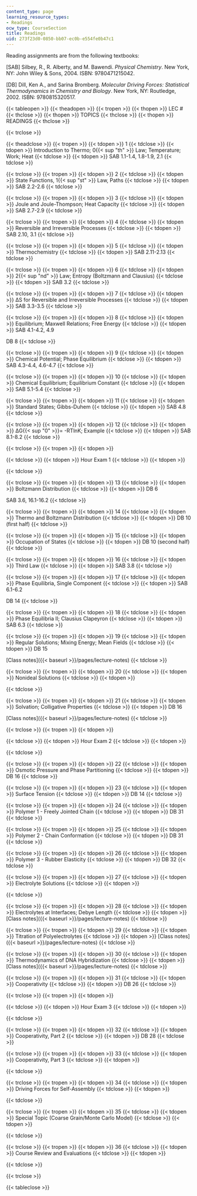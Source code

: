 ```yaml
---
content_type: page
learning_resource_types:
- Readings
ocw_type: CourseSection
title: Readings
uid: 273f23d0-0850-bb07-ec0b-e554fe0b47c1
---
```


Reading assignments are from the following textbooks:

\[SAB\] Silbey, R., R. Alberty, and M. Bawendi. _Physical Chemistry_. New York, NY: John Wiley & Sons, 2004. ISBN: 9780471215042.

\[DB\] Dill, Ken A., and Sarina Bromberg. _Molecular Driving Forces: Statistical Thermodynamics in Chemistry and Biology_. New York, NY: Routledge, 2002. ISBN: 9780815320517.

{{< tableopen >}}
{{< theadopen >}}
{{< tropen >}}
{{< thopen >}}
LEC #
{{< thclose >}}
{{< thopen >}}
TOPICS
{{< thclose >}}
{{< thopen >}}
READINGS
{{< thclose >}}

{{< trclose >}}

{{< theadclose >}}
{{< tropen >}}
{{< tdopen >}}
1
{{< tdclose >}}
{{< tdopen >}}
Introduction to Thermo; 0{{< sup "th" >}} Law; Temperature; Work; Heat
{{< tdclose >}}
{{< tdopen >}}
SAB 1.1-1.4, 1.8-1.9, 2.1
{{< tdclose >}}

{{< trclose >}}
{{< tropen >}}
{{< tdopen >}}
2
{{< tdclose >}}
{{< tdopen >}}
State Functions, 1{{< sup "st" >}} Law, Paths
{{< tdclose >}}
{{< tdopen >}}
SAB 2.2-2.6
{{< tdclose >}}

{{< trclose >}}
{{< tropen >}}
{{< tdopen >}}
3
{{< tdclose >}}
{{< tdopen >}}
Joule and Joule-Thompson; Heat Capacity
{{< tdclose >}}
{{< tdopen >}}
SAB 2.7-2.9
{{< tdclose >}}

{{< trclose >}}
{{< tropen >}}
{{< tdopen >}}
4
{{< tdclose >}}
{{< tdopen >}}
Reversible and Irreversible Processes
{{< tdclose >}}
{{< tdopen >}}
SAB 2.10, 3.1
{{< tdclose >}}

{{< trclose >}}
{{< tropen >}}
{{< tdopen >}}
5
{{< tdclose >}}
{{< tdopen >}}
Thermochemistry
{{< tdclose >}}
{{< tdopen >}}
SAB 2.11-2.13
{{< tdclose >}}

{{< trclose >}}
{{< tropen >}}
{{< tdopen >}}
6
{{< tdclose >}}
{{< tdopen >}}
2{{< sup "nd" >}} Law; Entropy (Boltzmann and Clausius)
{{< tdclose >}}
{{< tdopen >}}
SAB 3.2
{{< tdclose >}}

{{< trclose >}}
{{< tropen >}}
{{< tdopen >}}
7
{{< tdclose >}}
{{< tdopen >}}
ΔS for Reversible and Irreversible Processes
{{< tdclose >}}
{{< tdopen >}}
SAB 3.3-3.5
{{< tdclose >}}

{{< trclose >}}
{{< tropen >}}
{{< tdopen >}}
8
{{< tdclose >}}
{{< tdopen >}}
Equilibrium; Maxwell Relations; Free Energy
{{< tdclose >}}
{{< tdopen >}}
SAB 4.1-4.2, 4.9  
  
DB 8
{{< tdclose >}}

{{< trclose >}}
{{< tropen >}}
{{< tdopen >}}
9
{{< tdclose >}}
{{< tdopen >}}
Chemical Potential; Phase Equilibrium
{{< tdclose >}}
{{< tdopen >}}
SAB 4.3-4.4, 4.6-4.7
{{< tdclose >}}

{{< trclose >}}
{{< tropen >}}
{{< tdopen >}}
10
{{< tdclose >}}
{{< tdopen >}}
Chemical Equilibrium; Equilibrium Constant
{{< tdclose >}}
{{< tdopen >}}
SAB 5.1-5.4
{{< tdclose >}}

{{< trclose >}}
{{< tropen >}}
{{< tdopen >}}
11
{{< tdclose >}}
{{< tdopen >}}
Standard States; Gibbs-Duhem
{{< tdclose >}}
{{< tdopen >}}
SAB 4.8
{{< tdclose >}}

{{< trclose >}}
{{< tropen >}}
{{< tdopen >}}
12
{{< tdclose >}}
{{< tdopen >}}
ΔG{{< sup "0" >}}\= -RTlnK; Example
{{< tdclose >}}
{{< tdopen >}}
SAB 8.1-8.2
{{< tdclose >}}

{{< trclose >}}
{{< tropen >}}
{{< tdopen >}}

{{< tdclose >}}
{{< tdopen >}}
Hour Exam 1
{{< tdclose >}}
{{< tdopen >}}

{{< tdclose >}}

{{< trclose >}}
{{< tropen >}}
{{< tdopen >}}
13
{{< tdclose >}}
{{< tdopen >}}
Boltzmann Distribution
{{< tdclose >}}
{{< tdopen >}}
DB 6  
  
SAB 3.6, 16.1-16.2
{{< tdclose >}}

{{< trclose >}}
{{< tropen >}}
{{< tdopen >}}
14
{{< tdclose >}}
{{< tdopen >}}
Thermo and Boltzmann Distribution
{{< tdclose >}}
{{< tdopen >}}
DB 10 (first half)
{{< tdclose >}}

{{< trclose >}}
{{< tropen >}}
{{< tdopen >}}
15
{{< tdclose >}}
{{< tdopen >}}
Occupation of States
{{< tdclose >}}
{{< tdopen >}}
DB 10 (second half)
{{< tdclose >}}

{{< trclose >}}
{{< tropen >}}
{{< tdopen >}}
16
{{< tdclose >}}
{{< tdopen >}}
Third Law
{{< tdclose >}}
{{< tdopen >}}
SAB 3.8
{{< tdclose >}}

{{< trclose >}}
{{< tropen >}}
{{< tdopen >}}
17
{{< tdclose >}}
{{< tdopen >}}
Phase Equilibria, Single Component
{{< tdclose >}}
{{< tdopen >}}
SAB 6.1-6.2  
  
DB 14
{{< tdclose >}}

{{< trclose >}}
{{< tropen >}}
{{< tdopen >}}
18
{{< tdclose >}}
{{< tdopen >}}
Phase Equilibria II; Clausius Clapeyron
{{< tdclose >}}
{{< tdopen >}}
SAB 6.3
{{< tdclose >}}

{{< trclose >}}
{{< tropen >}}
{{< tdopen >}}
19
{{< tdclose >}}
{{< tdopen >}}
Regular Solutions; Mixing Energy; Mean Fields
{{< tdclose >}}
{{< tdopen >}}
DB 15  
  
[Class notes]({{< baseurl >}}/pages/lecture-notes)
{{< tdclose >}}

{{< trclose >}}
{{< tropen >}}
{{< tdopen >}}
20
{{< tdclose >}}
{{< tdopen >}}
Nonideal Solutions
{{< tdclose >}}
{{< tdopen >}}

{{< tdclose >}}

{{< trclose >}}
{{< tropen >}}
{{< tdopen >}}
21
{{< tdclose >}}
{{< tdopen >}}
Solvation; Colligative Properties
{{< tdclose >}}
{{< tdopen >}}
DB 16  
  
[Class notes]({{< baseurl >}}/pages/lecture-notes)
{{< tdclose >}}

{{< trclose >}}
{{< tropen >}}
{{< tdopen >}}

{{< tdclose >}}
{{< tdopen >}}
Hour Exam 2
{{< tdclose >}}
{{< tdopen >}}

{{< tdclose >}}

{{< trclose >}}
{{< tropen >}}
{{< tdopen >}}
22
{{< tdclose >}}
{{< tdopen >}}
Osmotic Pressure and Phase Partitioning
{{< tdclose >}}
{{< tdopen >}}
DB 16
{{< tdclose >}}

{{< trclose >}}
{{< tropen >}}
{{< tdopen >}}
23
{{< tdclose >}}
{{< tdopen >}}
Surface Tension
{{< tdclose >}}
{{< tdopen >}}
DB 14
{{< tdclose >}}

{{< trclose >}}
{{< tropen >}}
{{< tdopen >}}
24
{{< tdclose >}}
{{< tdopen >}}
Polymer 1 - Freely Jointed Chain
{{< tdclose >}}
{{< tdopen >}}
DB 31
{{< tdclose >}}

{{< trclose >}}
{{< tropen >}}
{{< tdopen >}}
25
{{< tdclose >}}
{{< tdopen >}}
Polymer 2 - Chain Conformation
{{< tdclose >}}
{{< tdopen >}}
DB 31
{{< tdclose >}}

{{< trclose >}}
{{< tropen >}}
{{< tdopen >}}
26
{{< tdclose >}}
{{< tdopen >}}
Polymer 3 - Rubber Elasticity
{{< tdclose >}}
{{< tdopen >}}
DB 32
{{< tdclose >}}

{{< trclose >}}
{{< tropen >}}
{{< tdopen >}}
27
{{< tdclose >}}
{{< tdopen >}}
Electrolyte Solutions
{{< tdclose >}}
{{< tdopen >}}

{{< tdclose >}}

{{< trclose >}}
{{< tropen >}}
{{< tdopen >}}
28
{{< tdclose >}}
{{< tdopen >}}
Electrolytes at Interfaces; Debye Length
{{< tdclose >}}
{{< tdopen >}}
[Class notes]({{< baseurl >}}/pages/lecture-notes)
{{< tdclose >}}

{{< trclose >}}
{{< tropen >}}
{{< tdopen >}}
29
{{< tdclose >}}
{{< tdopen >}}
Titration of Polyelectrolytes
{{< tdclose >}}
{{< tdopen >}}
[Class notes]({{< baseurl >}}/pages/lecture-notes)
{{< tdclose >}}

{{< trclose >}}
{{< tropen >}}
{{< tdopen >}}
30
{{< tdclose >}}
{{< tdopen >}}
Thermodynamics of DNA Hybridization
{{< tdclose >}}
{{< tdopen >}}
[Class notes]({{< baseurl >}}/pages/lecture-notes)
{{< tdclose >}}

{{< trclose >}}
{{< tropen >}}
{{< tdopen >}}
31
{{< tdclose >}}
{{< tdopen >}}
Cooperativity
{{< tdclose >}}
{{< tdopen >}}
DB 26
{{< tdclose >}}

{{< trclose >}}
{{< tropen >}}
{{< tdopen >}}

{{< tdclose >}}
{{< tdopen >}}
Hour Exam 3
{{< tdclose >}}
{{< tdopen >}}

{{< tdclose >}}

{{< trclose >}}
{{< tropen >}}
{{< tdopen >}}
32
{{< tdclose >}}
{{< tdopen >}}
Cooperativity, Part 2
{{< tdclose >}}
{{< tdopen >}}
DB 28
{{< tdclose >}}

{{< trclose >}}
{{< tropen >}}
{{< tdopen >}}
33
{{< tdclose >}}
{{< tdopen >}}
Cooperativity, Part 3
{{< tdclose >}}
{{< tdopen >}}

{{< tdclose >}}

{{< trclose >}}
{{< tropen >}}
{{< tdopen >}}
34
{{< tdclose >}}
{{< tdopen >}}
Driving Forces for Self-Assembly
{{< tdclose >}}
{{< tdopen >}}

{{< tdclose >}}

{{< trclose >}}
{{< tropen >}}
{{< tdopen >}}
35
{{< tdclose >}}
{{< tdopen >}}
Special Topic (Coarse Grain/Monte Carlo Model)
{{< tdclose >}}
{{< tdopen >}}

{{< tdclose >}}

{{< trclose >}}
{{< tropen >}}
{{< tdopen >}}
36
{{< tdclose >}}
{{< tdopen >}}
Course Review and Evaluations
{{< tdclose >}}
{{< tdopen >}}

{{< tdclose >}}

{{< trclose >}}

{{< tableclose >}}